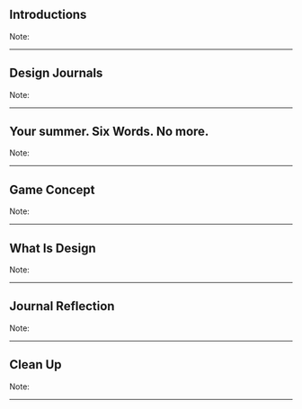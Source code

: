 ## Introductions

Note:

---

## Design Journals

Note:

---

## Your summer. Six Words. No more.

Note:

---

## Game Concept

Note:

---

## What Is Design

Note:

---

## Journal Reflection

Note:

---

## Clean Up

Note:

---
